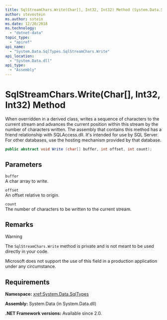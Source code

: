 ```yaml
---
title: SqlStreamChars.Write(Char[], Int32, Int32) Method (System.Data.SqlTypes)
author: stevestein
ms.author: sstein
ms.date: 12/20/2018
ms.technology:
  - "dotnet-data"
topic_type:
  - "apiref"
api_name:
  - "System.Data.SqlTypes.SqlStreamChars.Write"
api_location:
  - "System.Data.dll"
api_type:
  - "Assembly"
---
```

# SqlStreamChars.Write(Char[], Int32, Int32) Method

When overridden in a derived class, writes a sequence of characters to the current stream and advances the current position within this stream by the number of characters written. The assembly that contains this method has a friend relationship with SQLAccess.dll. It's intended for use by SQL Server. For other databases, use the hosting mechanism provided by that database.

```csharp
public abstract void Write (char[] buffer, int offset, int count);
```

## Parameters

`buffer`  
A char array to write.

`offset`  
An offset relative to origin.

`count`  
The number of characters to be written to the current stream.

## Remarks

> [!WARNING]
> The `SqlStreamChars.Write` method is private and is not meant to be used directly in your code.
>
> Microsoft does not support the use of this field in a production application under any circumstance.

## Requirements

**Namespace:** <xref:System.Data.SqlTypes>

**Assembly:** System.Data (in System.Data.dll)

**.NET Framework versions:** Available since 2.0.